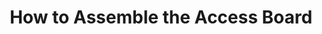---
title: How to Assemble the Access Board
nav_order: 
parent: How-to guides
layout: default
lang: en
---